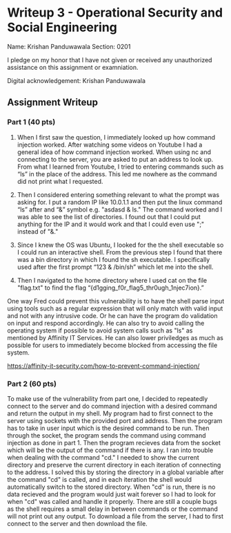 # Writeup 3 - Operational Security and Social Engineering

Name: Krishan Panduwawala
Section: 0201

I pledge on my honor that I have not given or received any unauthorized assistance on this assignment or examniation.

Digital acknowledgement: Krishan Panduwawala

## Assignment Writeup

### Part 1 (40 pts)

1. When I first saw the question, I immediately looked up how command injection worked. After watching some videos on Youtube I had a general idea of how command injection worked. When using nc and connecting to the server, you are asked to put an address to look up. From what I learned from Youtube, I tried to entering commands such as “ls” in the place of the address. This led me nowhere as the command did not print what I requested. 

2. Then I considered entering something relevant to what the prompt was asking for. I put a random IP like 10.0.1.1 and then put the linux command “ls” after and “&” symbol e.g. "asdasd & ls." The command worked and I was able to see the list of directories. I found out that I could put anything for the IP and it would work and that I could even use ";" instead of "&."

3. Since I knew the OS was Ubuntu, I looked for the the shell executable so I could run an interactive shell. From the previous step I found that there was a bin directory in which I found the sh executable. I specifically used after the first prompt “123 & /bin/sh” which let me into the shell.

4. Then I navigated to the home directory where I used cat on the file "flag.txt" to find the flag “{d1gging_f0r_flag5_thr0ugh_1njec7ion}.”

One way Fred could prevent this vulnerability is to have the shell parse input using tools such as a regular expression that will only match with valid input and not with any intrusive code. Or he can have the program do validation on input and respond accordingly. He can also try to avoid calling the operating system if possible to avoid system calls such as "ls" as mentioned by Affinity IT Services. He can also lower priviledges as much as possible for users to immediately become blocked from accessing the file system.


https://affinity-it-security.com/how-to-prevent-command-injection/


### Part 2 (60 pts)

To make use of the vulnerability from part one, I decided to repeatedly connect to the server and do command injection with a desired command and return the output in my shell. My program had to first connect to the server using sockets with the provided port and address. Then the program has to take in user input which is the desired command to be run. Then through the socket, the program sends the command using command injection as done in part 1. Then the program recieves data from the socket which will be the output of the command if there is any. I ran into trouble when dealing with the command "cd." I needed to show the current directory and preserve the current directory in each iteration of connecting to the address. I solved this by storing the directory in a global variable after the command "cd" is called, and in each iteration the shell would automatically switch to the stored directory. When "cd" is run, there is no data recieved and the program would just wait forever so I had to look for when "cd" was called and handle it properly. There are still a couple bugs as the shell requires a small delay in between commands or the command will not print out any output. To download a file from the server, I had to first connect to the server and then download the file.
